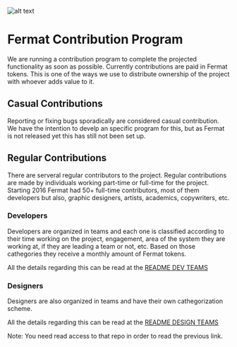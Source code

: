 ![alt text](https://github.com/bitDubai/media-kit/blob/master/MediaKit/Fermat%20Branding/Fermat%20Logotype/Fermat_Logo_3D.png "Fermat Logo")

# Fermat Contribution Program

We are running a contribution program to complete the projected functionality as soon as possible. Currently contributions are paid in Fermat tokens. This is one of the ways we use to distribute ownership of the project with whoever adds value to it. 

## Casual Contributions

Reporting or fixing bugs sporadically are considered casual contribution. We have the intention to develp an specific program for this, but as Fermat is not released yet this has still not been set up.

## Regular Contributions

There are serveral regular contributors to the project. Regular contributions are made by individuals working part-time or full-time for the project. Starting 2016 Fermat had 50+ full-time contributors, most of them developers but also, graphic designers, artists, academics, copywriters, etc.

### Developers

Developers are organized in teams and each one is classified according to their time working on the project, engagement, area of the system they are working at, if they are leading a team or not, etc. Based on those cathegories they receive a monthly amount of Fermat tokens.

All the details regarding this can be read at the [README DEV TEAMS](https://github.com/bitDubai/fermat/blob/master/README-DEV-TEAMS.md)

### Designers

Designers are also organized in teams and have their own cathegorization scheme. 

All the details regarding this can be read at the [README DESIGN TEAMS](https://github.com/bitDubai/fermat-graphic-design/blob/master/README-DESIGN-TEAMS.md)

Note: You need read access to that repo in order to read the previous link.


